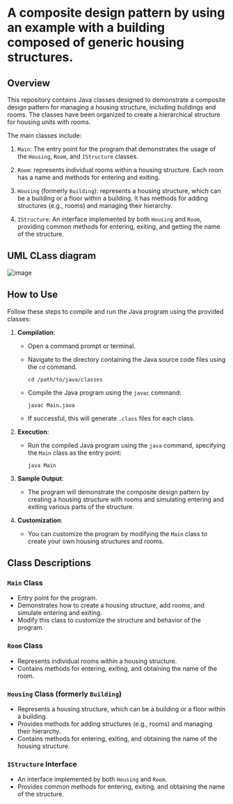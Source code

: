 # A composite design pattern by using an example with a building composed of generic housing structures.

## Overview

This repository contains Java classes designed to demonstrate a composite design pattern for managing a housing structure, including buildings and rooms. The classes have been organized to create a hierarchical structure for housing units with rooms.

The main classes include:
1. `Main`: The entry point for the program that demonstrates the usage of the `Housing`, `Room`, and `IStructure` classes.

2. `Room`: represents individual rooms within a housing structure. Each room has a name and methods for entering and exiting.

3. `Housing` (formerly `Building`): represents a housing structure, which can be a building or a floor within a building. It has methods for adding structures (e.g., rooms) and managing their hierarchy.

4. `IStructure`: An interface implemented by both `Housing` and `Room`, providing common methods for entering, exiting, and getting the name of the structure.

## UML CLass diagram
![image](https://github.com/Masum-Billah1/CSE4122-object-Oriented-Design-and-Design-Patterns-Lab/assets/53857306/e178a6a4-0802-4ec6-a9f5-1275d68caabd)

## How to Use

Follow these steps to compile and run the Java program using the provided classes:

1. **Compilation**:
   - Open a command prompt or terminal.
   - Navigate to the directory containing the Java source code files using the `cd` command.

     ```shell
     cd /path/to/java/classes
     ```

   - Compile the Java program using the `javac` command:

     ```shell
     javac Main.java 
     ```

   - If successful, this will generate `.class` files for each class.

2. **Execution**:
   - Run the compiled Java program using the `java` command, specifying the `Main` class as the entry point:

     ```shell
     java Main
     ```

3. **Sample Output**:
   - The program will demonstrate the composite design pattern by creating a housing structure with rooms and simulating entering and exiting various parts of the structure.

4. **Customization**:
   - You can customize the program by modifying the `Main` class to create your own housing structures and rooms.

## Class Descriptions

### `Main` Class
- Entry point for the program.
- Demonstrates how to create a housing structure, add rooms, and simulate entering and exiting.
- Modify this class to customize the structure and behavior of the program.

### `Room` Class
- Represents individual rooms within a housing structure.
- Contains methods for entering, exiting, and obtaining the name of the room.

### `Housing` Class (formerly `Building`)
- Represents a housing structure, which can be a building or a floor within a building.
- Provides methods for adding structures (e.g., rooms) and managing their hierarchy.
- Contains methods for entering, exiting, and obtaining the name of the housing structure.

### `IStructure` Interface
- An interface implemented by both `Housing` and `Room`.
- Provides common methods for entering, exiting, and obtaining the name of the structure.


